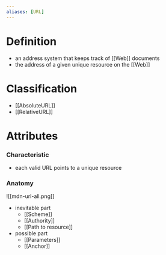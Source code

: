 ```yaml
---
aliases: [URL]
---
```

# Definition
- an address system that keeps track of [[Web]] documents
- the address of a given unique resource on the [[Web]]
# Classification
- [[AbsoluteURL]]
- [[RelativeURL]]
# Attributes
### Characteristic
- each valid URL points to a unique resource
### Anatomy
![[mdn-url-all.png]]
- inevitable part
	- [[Scheme]]
	- [[Authority]]
	- [[Path to resource]]
- possible part
	- [[Parameters]]
	- [[Anchor]]